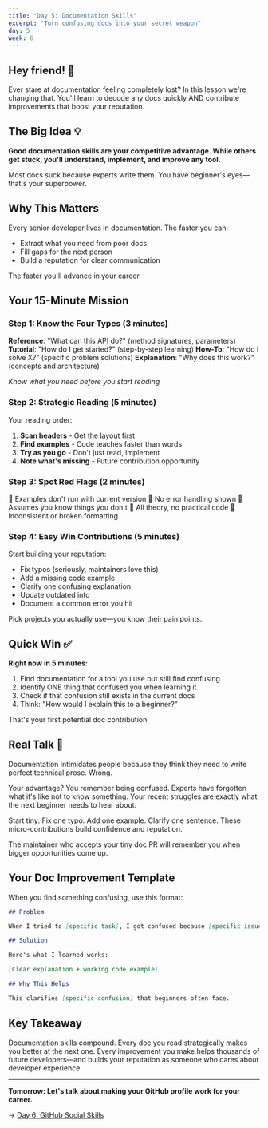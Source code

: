 ```yaml
---
title: "Day 5: Documentation Skills"
excerpt: "Turn confusing docs into your secret weapon"
day: 5
week: 6
---
```


## Hey friend! 👋

Ever stare at documentation feeling completely lost? In this lesson we're
changing that. You'll learn to decode any docs quickly AND contribute
improvements that boost your reputation.

## The Big Idea 💡

**Good documentation skills are your competitive advantage. While others get
stuck, you'll understand, implement, and improve any tool.**

Most docs suck because experts write them. You have beginner's eyes—that's your
superpower.

## Why This Matters

Every senior developer lives in documentation. The faster you can:

- Extract what you need from poor docs
- Fill gaps for the next person
- Build a reputation for clear communication

The faster you'll advance in your career.

## Your 15-Minute Mission

### Step 1: Know the Four Types (3 minutes)

**Reference**: "What can this API do?" (method signatures, parameters)
**Tutorial**: "How do I get started?" (step-by-step learning) **How-To**: "How
do I solve X?" (specific problem solutions) **Explanation**: "Why does this
work?" (concepts and architecture)

_Know what you need before you start reading_

### Step 2: Strategic Reading (5 minutes)

Your reading order:

1. **Scan headers** - Get the layout first
2. **Find examples** - Code teaches faster than words
3. **Try as you go** - Don't just read, implement
4. **Note what's missing** - Future contribution opportunity

### Step 3: Spot Red Flags (2 minutes)

🚩 Examples don't run with current version 🚩 No error handling shown 🚩 Assumes
you know things you don't 🚩 All theory, no practical code 🚩 Inconsistent or
broken formatting

### Step 4: Easy Win Contributions (5 minutes)

Start building your reputation:

- Fix typos (seriously, maintainers love this)
- Add a missing code example
- Clarify one confusing explanation
- Update outdated info
- Document a common error you hit

Pick projects you actually use—you know their pain points.

## Quick Win ✅

**Right now in 5 minutes:**

1. Find documentation for a tool you use but still find confusing
2. Identify ONE thing that confused you when learning it
3. Check if that confusion still exists in the current docs
4. Think: "How would I explain this to a beginner?"

That's your first potential doc contribution.

## Real Talk 💬

Documentation intimidates people because they think they need to write perfect
technical prose. Wrong.

Your advantage? You remember being confused. Experts have forgotten what it's
like not to know something. Your recent struggles are exactly what the next
beginner needs to hear about.

Start tiny: Fix one typo. Add one example. Clarify one sentence. These
micro-contributions build confidence and reputation.

The maintainer who accepts your tiny doc PR will remember you when bigger
opportunities come up.

## Your Doc Improvement Template

When you find something confusing, use this format:

```markdown
## Problem

When I tried to [specific task], I got confused because [specific issue].

## Solution

Here's what I learned works:

[Clear explanation + working code example]

## Why This Helps

This clarifies [specific confusion] that beginners often face.
```

## Key Takeaway

Documentation skills compound. Every doc you read strategically makes you better
at the next one. Every improvement you make helps thousands of future
developers—and builds your reputation as someone who cares about developer
experience.

---

**Tomorrow: Let's talk about making your GitHub profile work for your career.**

→ [Day 6: GitHub Social Skills](./06-github-social)
